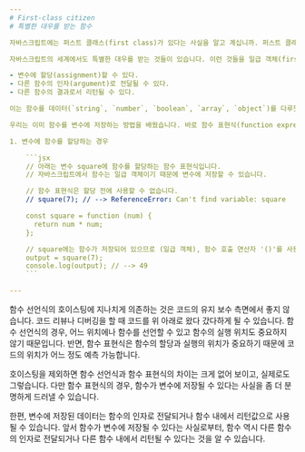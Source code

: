 ```yaml
---
# First-class citizen
# 특별한 대우를 받는 함수

자바스크립트에는 퍼스트 클래스(first class)가 있다는 사실을 알고 계십니까. 퍼스트 클래스하면 무엇이 제일 먼저 떠오르시나요? '비싸고', '편하고', '일부만 해당하고' 등 다양한 특징들을 떠올려 볼 수 있습니다. 그리고 이런 점들을 일반화해서 '특별한 대우를 받는다'고 해도 크게 틀리지 않습니다.

자바스크립트의 세계에서도 특별한 대우를 받는 것들이 있습니다. 이런 것들을 일급 객체(first-class citizen)라고 합니다. 그 중 하나가 함수(function)입니다. 즉 자바스크립트에서 함수는 (자바스크립트가 나온 시점을 고려했을 때) 아래와 같이 특별하게 취급됩니다.

- 변수에 할당(assignment)할 수 있다.
- 다른 함수의 인자(argument)로 전달될 수 있다.
- 다른 함수의 결과로서 리턴될 수 있다.

이는 함수를 데이터(`string`, `number`, `boolean`, `array`, `object`)를 다루듯이 다룰 수 있다는 걸 의미합니다. 변수에 저장할 수 있기 때문에 배열의 요소나 객체의 속성값으로 저장하는 것도 가능합니다.

우리는 이미 함수를 변수에 저장하는 방법을 배웠습니다. 바로 함수 표현식(function expression) 입니다. 아래의 함수 표현식은 함수 선언식(function declaration)과 다르게 호이스팅(hoisting)이 적용되지 않습니다.

1. 변수에 함수를 할당하는 경우

    ```jsx
    // 아래는 변수 square에 함수를 할당하는 함수 표현식입니다.
    // 자바스크립트에서 함수는 일급 객체이기 때문에 변수에 저장할 수 있습니다.

    // 함수 표현식은 할당 전에 사용할 수 없습니다.
    // square(7); // --> ReferenceError: Can't find variable: square

    const square = function (num) {
      return num * num;
    };

    // square에는 함수가 저장되어 있으므로 (일급 객체), 함수 호출 연산자 '()'를 사용할 수 있습니다.
    output = square(7);
    console.log(output); // --> 49
    ```

---
```


함수 선언식의 호이스팅에 지나치게 의존하는 것은 코드의 유지 보수 측면에서 좋지 않습니다. 코드 리뷰나 디버깅을 할 때 코드를 위 아래로 왔다 갔다하게 될 수 있습니다. 함수 선언식의 경우, 어느 위치에나 함수를 선언할 수 있고 함수의 실행 위치도 중요하지 않기 때문입니다. 반면, 함수 표현식은 함수의 할당과 실행의 위치가 중요하기 때문에 코드의 위치가 어느 정도 예측 가능합니다.

호이스팅을 제외하면 함수 선언식과 함수 표현식의 차이는 크게 없어 보이고, 실제로도 그렇습니다. 다만 함수 표현식의 경우, 함수가 변수에 저장될 수 있다는 사실을 좀 더 분명하게 드러낼 수 있습니다.

한편, 변수에 저장된 데이터는 함수의 인자로 전달되거나 함수 내에서 리턴값으로 사용될 수 있습니다. 앞서 함수가 변수에 저장될 수 있다는 사실로부터, 함수 역시 다른 함수의 인자로 전달되거나 다른 함수 내에서 리턴될 수 있다는 것을 알 수 있습니다.